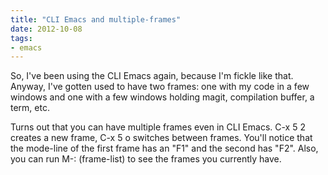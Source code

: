 ```yaml
---
title: "CLI Emacs and multiple-frames"
date: 2012-10-08
tags:
- emacs
---
```

So, I've been using the CLI Emacs again, because I'm fickle like that. Anyway, I've gotten used to have two frames: one with my code in a few windows and one with a few windows holding magit, compilation buffer, a term, etc.

Turns out that you can have multiple frames even in CLI Emacs. C-x 5 2 creates a new frame, C-x 5 o switches between frames. You'll notice that the mode-line of the first frame has an "F1" and the second has "F2". Also, you can run M-: (frame-list) to see the frames you currently have.
